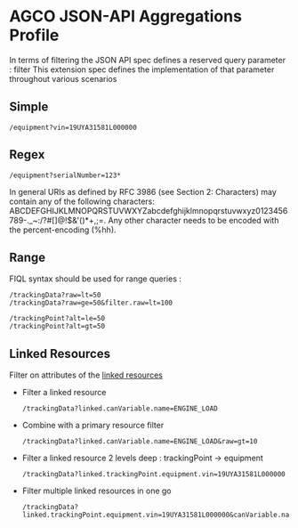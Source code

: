 # AGCO JSON-API Aggregations Profile

In terms of filtering the JSON API spec defines a reserved query parameter : filter
This extension spec defines the implementation of that parameter throughout various scenarios

## Simple

```
/equipment?vin=19UYA31581L000000
```

## Regex

```
/equipment?serialNumber=123*
```
In general URIs as defined by RFC 3986 (see Section 2: Characters) may contain any of the following characters:
ABCDEFGHIJKLMNOPQRSTUVWXYZabcdefghijklmnopqrstuvwxyz0123456789-._~:/?#[]@!$&'()*+,;=.
Any other character needs to be encoded with the percent-encoding (%hh).

## Range

FIQL syntax should be used for range queries :


```
/trackingData?raw=lt=50
/trackingData?raw=ge=50&filter.raw=lt=100

/trackingPoint?alt=le=50
/trackingPoint?alt=gt=50

```


## Linked Resources

Filter on attributes of the [linked resources](http://jsonapi.org/format/#document-structure-resource-relationships)

- Filter a linked resource

  ```
  /trackingData?linked.canVariable.name=ENGINE_LOAD
  ```

- Combine with a primary resource filter   
  ```
  /trackingData?linked.canVariable.name=ENGINE_LOAD&raw=gt=10
  ```
  
- Filter a linked resource 2 levels deep : trackingPoint -> equipment
  ```
  /trackingData?linked.trackingPoint.equipment.vin=19UYA31581L000000
  ```
  
- Filter multiple linked resources in one go  
  ```
  /trackingData?linked.trackingPoint.equipment.vin=19UYA31581L000000&canVariable.name=ENGINE_LOAD&raw=gt=10
  ```
